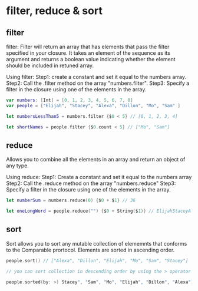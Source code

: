 # filter, reduce & sort

## filter
filter: Filter will return an array that has elements that pass the filter specified in your closure. 
It takes an element of the sequence as its argument and returns a boolean value indicating whether the element should be included in retuned array.

Using filter:
Step1: create a constant and set it equal to the numbers array.
Step2: Call the .filter method on the array "numbers.filter". 
Step3: Specify a filter in the closure using one of the elements in the array.

``` swift
var numbers: [Int] = [0, 1, 2, 3, 4, 5, 6, 7, 8]
var people = ["Elijah", "Stacey", "Alexa", "Dillon", "Mo", "Sam" ]

let numbersLessThan5 = numbers.filter {$0 < 5} // [0, 1, 2, 3, 4]

let shortNames = people.filter {$0.count < 5} // ["Mo", "Sam"]
```

## reduce
Allows you to combine all the elements in an array and return an object of any type.

Using reduce:
Step1: Create a constant and set it equal to the numbers array
Step2: Call the .reduce method on the array "numbers.reduce"
Step3: Specify a filter in the closure using one of the elements in the array.

``` swift
let numberSum = numbers.reduce(0) {$0 + $1} // 36

let oneLongWord = people.reduce("") {$0 + String($1)} // ElijahStaceyAlexaDillonMoSam
```

## sort
Sort allows you to sort any mutable collection of elememnts that conforms to the Comparable prortocol. Elements are sorted in ascending order.

``` swift
people.sort() // ["Alexa", "Dillon", "Elijah", "Mo", "Sam", "Stacey"]

// you can sort collection in descending order by using the > operator

people.sorted(by: >) Stacey", "Sam", "Mo", "Elijah", "Dillon", "Alexa"]
```




